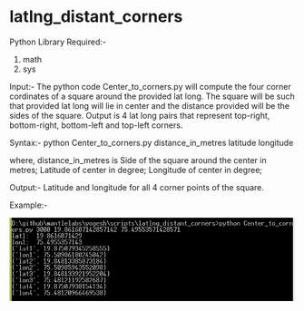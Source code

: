 # latlng_distant_corners

Python Library Required:- 
1. math
2. sys

Input:-
The python code Center_to_corners.py will compute the four corner cordinates of a square around the provided lat long. The square will be such that provided lat long will lie in center and the distance provided will be the sides of the square. Output is 4 lat long pairs that represent top-right, bottom-right, bottom-left and top-left corners.

Syntax:-
python Center_to_corners.py distance_in_metres latitude longitude

where, 
distance_in_metres is Side of the square around the center in metres;
Latitude of center in degree;
Longitude of center in degree;

Output:-
Latitude and longitude for all 4 corner points of the square.

Example:-

![sample run](screenshots/test1.PNG)

